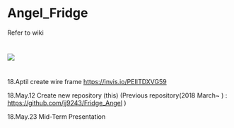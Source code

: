 # Angel_Fridge

Refer to wiki
#
![](https://github.com/jj9243/Fridge_Angel/blob/master/스크린샷%202018-05-26%20오전%203.46.11.png?raw=true)
#
18.Aptil create wire frame https://invis.io/PEIITDXVG59

18.May.12 Create new repository (this)
(Previous repository(2018 March~ ) : https://github.com/jj9243/Fridge_Angel )

18.May.23 Mid-Term Presentation
